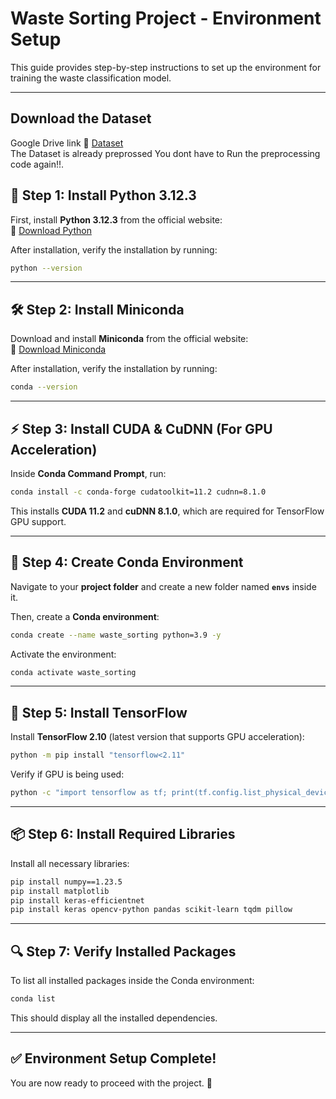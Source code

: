 # Waste Sorting Project - Environment Setup

This guide provides step-by-step instructions to set up the environment for training the waste classification model.

---

## Download the Dataset 

Google Drive link 🔗 [Dataset]() \
The Dataset is already preprossed You dont have to Run the preprocessing code again!!.

## 🚀 Step 1: Install Python 3.12.3

First, install **Python 3.12.3** from the official website:  
🔗 [Download Python](https://www.python.org/downloads/release/python-3123/)

After installation, verify the installation by running:

```sh
python --version
```

---

## 🛠 Step 2: Install Miniconda

Download and install **Miniconda** from the official website:  
🔗 [Download Miniconda](https://docs.conda.io/en/latest/miniconda.html)

After installation, verify the installation by running:

```sh
conda --version
```

---

## ⚡ Step 3: Install CUDA & CuDNN (For GPU Acceleration)

Inside **Conda Command Prompt**, run:

```sh
conda install -c conda-forge cudatoolkit=11.2 cudnn=8.1.0
```

This installs **CUDA 11.2** and **cuDNN 8.1.0**, which are required for TensorFlow GPU support.

---

## 📂 Step 4: Create Conda Environment

Navigate to your **project folder** and create a new folder named **`envs`** inside it.  

Then, create a **Conda environment**:

```sh
conda create --name waste_sorting python=3.9 -y
```

Activate the environment:

```sh
conda activate waste_sorting
```

---

## 🔧 Step 5: Install TensorFlow

Install **TensorFlow 2.10** (latest version that supports GPU acceleration):

```sh
python -m pip install "tensorflow<2.11"
```

Verify if GPU is being used:

```sh
python -c "import tensorflow as tf; print(tf.config.list_physical_devices('GPU'))"
```

---

## 📦 Step 6: Install Required Libraries

Install all necessary libraries:

```sh
pip install numpy==1.23.5
pip install matplotlib
pip install keras-efficientnet
pip install keras opencv-python pandas scikit-learn tqdm pillow
```

---

## 🔍 Step 7: Verify Installed Packages

To list all installed packages inside the Conda environment:

```sh
conda list
```

This should display all the installed dependencies.

---

## ✅ Environment Setup Complete!

You are now ready to proceed with the project. 🚀
